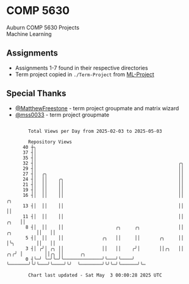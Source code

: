 # COMP 5630
Auburn COMP 5630 Projects  
Machine Learning

## Assignments
- Assignments 1-7 found in their respective directories
- Term project copied in `./Term-Project` from [ML-Project](https://github.com/wumphlett/ML-Project)

## Special Thanks
- [@MatthewFreestone](https://github.com/MatthewFreestone) - term project groupmate and matrix wizard
- [@mss0033](https://github.com/mss0033) - term project groupmate

```

        Total Views per Day from 2025-02-03 to 2025-05-03

        Repository Views
      40 ┼╮
      37 ┤│
      35 ┤│
      32 ┤│                                                    ╭╮
      29 ┤│                                                    ││
      27 ┤│  ╭╮                                                ││
      24 ┤│  ││    ╭╮                                          ││
      21 ┤│  ││    ││                                          ││
      19 ┤│  ││    ││                                          ││
      16 ┤│  ││    ││                                          ││                       ╭╮
      13 ┤│  ││    ││                                          ││                       ││
      11 ┤│  ││    ││                                          ││                  ╭╮   ││
       8 ┤│  ││    ││                   ╭╮     ╭╮              ││       ╭╮         ││   ││
       5 ┤│  ││    ││              ╭╮   ││     ││       ╭╮     ││       │╰╮        ││   ││
       3 ┤│ ╭╯│ ╭╮ ││              ││   ││    ╭╯│       ││╭╮   ││    ╭╮╭╯ │        ││╭╮ ││      ╭╮
       0 ┤╰─╯ ╰─╯╰─╯╰──────────────╯╰───╯╰────╯ ╰───────╯╰╯╰───╯╰────╯╰╯  ╰────────╯╰╯╰─╯╰──────╯╰─

        Chart last updated - Sat May  3 00:00:28 2025 UTC
        
```
